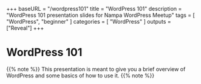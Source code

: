 +++ 
baseURL = "/wordpress101" 
title = "WordPress 101" 
description = "WordPress 101 presentation slides for Nampa WordPress Meetup" 
tags = [ "WordPress", "beginner" ] 
categories = [ "WordPress" ] 
outputs = ["Reveal"] 
+++

# WordPress 101

{{% note %}} This presentation is meant to give you a brief overview of WordPress and some basics of how to use it. {{% note %}}